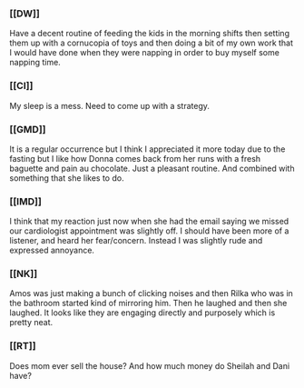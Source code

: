 ### [[DW]]
Have a decent routine of feeding the kids in the morning shifts then setting them up with a cornucopia of toys and then doing a bit of my own work that I would have done when they were napping in order to buy myself some napping time.

### [[CI]]
My sleep is a mess. Need to come up with a strategy. 

### [[GMD]]
It is a regular occurrence but I think I appreciated it more today due to the fasting but I like how Donna comes back from her runs with a fresh baguette and pain au chocolate. Just a pleasant routine. And combined with something that she likes to do.

### [[IMD]]
I think that my reaction just now when she had the email saying we missed our cardiologist appointment was slightly off. I should have been more of a listener, and heard her fear/concern. Instead I was slightly rude and expressed annoyance.

### [[NK]]
Amos was just making a bunch of clicking noises and then Rilka who was in the bathroom started kind of mirroring him. Then he laughed and then she laughed. It looks like they are engaging directly and purposely which is pretty neat. 

### [[RT]]
Does mom ever sell the house? And how much money do Sheilah and Dani have?


